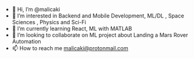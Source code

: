 - 👋 Hi, I’m @malicaki
- 👀 I’m interested in Backend and Mobile Development, ML/DL , Space Sciences , Physics and Sci-Fi
- 🌱 I’m currently learning React, ML with MATLAB
- 💞️ I’m looking to collaborate on ML project about Landing a Mars Rover Automation
- 📫 How to reach me malicaki@protonmail.com

<!---
malicaki/malicaki is a ✨ special ✨ repository because its `README.md` (this file) appears on your GitHub profile.
You can click the Preview link to take a look at your changes.
--->
